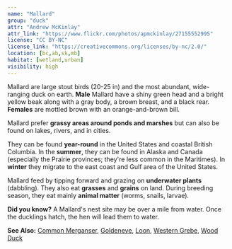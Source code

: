 ```yaml
---
name: "Mallard"
group: "duck"
attr: "Andrew McKinlay"
attr_link: "https://www.flickr.com/photos/apmckinlay/27155552995"
license: "CC BY-NC"
license_link: "https://creativecommons.org/licenses/by-nc/2.0/"
location: [bc,ab,sk,mb]
habitat: [wetland,urban]
visibility: high
---
```

Mallard are large stout birds (20-25 in) and the most abundant, wide-ranging duck on earth. **Male** Mallard have a shiny green head and a bright yellow beak along with a gray body, a brown breast, and a black rear. **Females** are mottled brown with an orange-and-brown bill.

Mallard prefer **grassy areas around ponds and marshes** but can also be found on lakes, rivers, and in cities.

They can be found **year-round** in the United States and coastal British Columbia. In the **summer**, they can be found in Alaska and Canada (especially the Prairie provinces; they're less common in the Maritimes). In **winter** they migrate to the east coast and Gulf area of the United States.

Mallard feed by tipping forward and grazing on **underwater plants** (dabbling). They also eat **grasses** and **grains** on land. During breeding season, they eat mainly **animal matter** (worms, snails, larvae).

**Did you know?** A Mallard's nest site may be over a mile from water. Once the ducklings hatch, the hen will lead them to water.

<!-- generated, do not edit -->
**See Also:**
[Common Merganser](/birds/commmerg),
[Goldeneye](/birds/goldeye),
[Loon](/birds/loon),
[Western Grebe](/birds/westgrebe),
[Wood Duck](/birds/woodduck)

